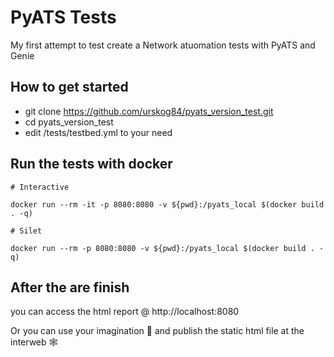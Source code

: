 # PyATS Tests

My first attempt to test create a Network atuomation tests with PyATS and Genie


## How to get started
- git clone https://github.com/urskog84/pyats_version_test.git
- cd pyats_version_test
- edit /tests/testbed.yml to your need



## Run the tests with docker 

```
# Interactive 

docker run --rm -it -p 8080:8080 -v ${pwd}:/pyats_local $(docker build . -q)
``` 
``` 
# Silet

docker run --rm -p 8080:8080 -v ${pwd}:/pyats_local $(docker build . -q)
``` 

## After the are finish
you can access the html report @ http://localhost:8080

Or you can use your imagination :brain: and publish the static html file at the interweb :spider_web: